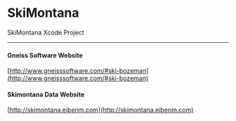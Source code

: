 # SkiMontana
SkiMontana Xcode Project

---

#### Gneiss Software Website
[http://www.gneisssoftware.com/#ski-bozeman](http://www.gneisssoftware.com/#ski-bozeman)

#### Skimontana Data Website
[http://skimontana.eibenm.com](http://skimontana.eibenm.com)